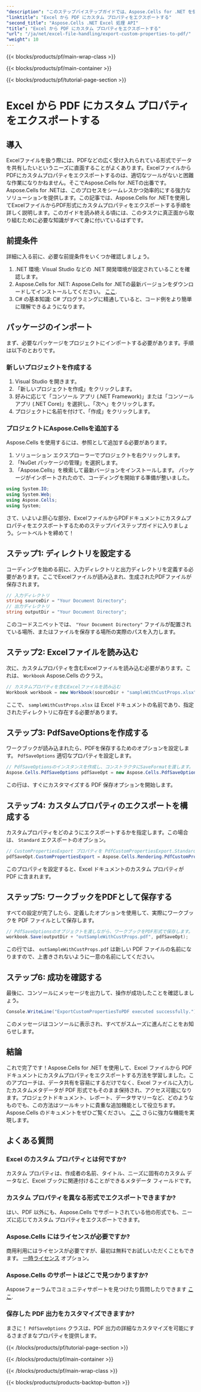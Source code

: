```yaml
---
"description": "このステップバイステップガイドでは、Aspose.Cells for .NET を使用して Excel から PDF にカスタムプロパティをエクスポートする方法を学習します。データ共有を効率化します。"
"linktitle": "Excel から PDF にカスタム プロパティをエクスポートする"
"second_title": "Aspose.Cells .NET Excel 処理 API"
"title": "Excel から PDF にカスタム プロパティをエクスポートする"
"url": "/ja/net/excel-file-handling/export-custom-properties-to-pdf/"
"weight": 10
---
```


{{< blocks/products/pf/main-wrap-class >}}

{{< blocks/products/pf/main-container >}}

{{< blocks/products/pf/tutorial-page-section >}}

# Excel から PDF にカスタム プロパティをエクスポートする

## 導入
Excelファイルを扱う際には、PDFなどの広く受け入れられている形式でデータを共有したいというニーズに直面することがよくあります。ExcelファイルからPDFにカスタムプロパティをエクスポートするのは、適切なツールがないと困難な作業になりかねません。そこでAspose.Cells for .NETの出番です。Aspose.Cells for .NETは、このプロセスをシームレスかつ効率的にする強力なソリューションを提供します。この記事では、Aspose.Cells for .NETを使用してExcelファイルからPDF形式にカスタムプロパティをエクスポートする手順を詳しく説明します。このガイドを読み終える頃には、このタスクに真正面から取り組むために必要な知識がすべて身に付いているはずです。
## 前提条件
詳細に入る前に、必要な前提条件をいくつか確認しましょう。
1. .NET 環境: Visual Studio などの .NET 開発環境が設定されていることを確認します。
2. Aspose.Cells for .NET: Aspose.Cells for .NETの最新バージョンをダウンロードしてインストールしてください。 [ここ](https://releases。aspose.com/cells/net/).
3. C# の基本知識: C# プログラミングに精通していると、コード例をより簡単に理解できるようになります。
## パッケージのインポート
まず、必要なパッケージをプロジェクトにインポートする必要があります。手順は以下のとおりです。
### 新しいプロジェクトを作成する
1. Visual Studio を開きます。
2. 「新しいプロジェクトを作成」をクリックします。
3. 好みに応じて「コンソール アプリ (.NET Framework)」または「コンソール アプリ (.NET Core)」を選択し、「次へ」をクリックします。
4. プロジェクトに名前を付けて、「作成」をクリックします。
### プロジェクトにAspose.Cellsを追加する
Aspose.Cells を使用するには、参照として追加する必要があります。
1. ソリューション エクスプローラーでプロジェクトを右クリックします。
2. 「NuGet パッケージの管理」を選択します。
3. 「Aspose.Cells」を検索して最新バージョンをインストールします。
パッケージがインポートされたので、コーディングを開始する準備が整いました。

```csharp
using System.IO;
using System.Web;
using Aspose.Cells;
using System;
```

さて、いよいよ肝心な部分、ExcelファイルからPDFドキュメントにカスタムプロパティをエクスポートするためのステップバイステップガイドに入りましょう。シートベルトを締めて！
## ステップ1: ディレクトリを設定する
コーディングを始める前に、入力ディレクトリと出力ディレクトリを定義する必要があります。ここでExcelファイルが読み込まれ、生成されたPDFファイルが保存されます。
```csharp
// 入力ディレクトリ
string sourceDir = "Your Document Directory";
// 出力ディレクトリ
string outputDir = "Your Document Directory";
```
このコードスニペットでは、 `"Your Document Directory"` ファイルが配置されている場所、またはファイルを保存する場所の実際のパスを入力します。
## ステップ2: Excelファイルを読み込む
次に、カスタムプロパティを含むExcelファイルを読み込む必要があります。これは、 `Workbook` Aspose.Cells のクラス。
```csharp
// カスタムプロパティを含むExcelファイルを読み込む
Workbook workbook = new Workbook(sourceDir + "sampleWithCustProps.xlsx");
```
ここで、 `sampleWithCustProps.xlsx` は Excel ドキュメントの名前であり、指定されたディレクトリに存在する必要があります。
## ステップ3: PdfSaveOptionsを作成する
ワークブックが読み込まれたら、PDFを保存するためのオプションを設定します。 `PdfSaveOptions` 適切なプロパティを設定します。
```csharp
// PdfSaveOptionsのインスタンスを作成し、コンストラクタにSaveFormatを渡します。
Aspose.Cells.PdfSaveOptions pdfSaveOpt = new Aspose.Cells.PdfSaveOptions();
```
この行は、すぐにカスタマイズする PDF 保存オプションを開始します。
## ステップ4: カスタムプロパティのエクスポートを構成する
カスタムプロパティをどのようにエクスポートするかを指定します。この場合は、 `Standard` エクスポートのオプション。
```csharp
// CustomPropertiesExport プロパティを PdfCustomPropertiesExport.Standard に設定する
pdfSaveOpt.CustomPropertiesExport = Aspose.Cells.Rendering.PdfCustomPropertiesExport.Standard;
```
このプロパティを設定すると、Excel ドキュメントのカスタム プロパティが PDF に含まれます。
## ステップ5: ワークブックをPDFとして保存する
すべての設定が完了したら、定義したオプションを使用して、実際にワークブックを PDF ファイルとして保存します。
```csharp
// PdfSaveOptionsのオブジェクトを渡しながら、ワークブックをPDF形式で保存します。
workbook.Save(outputDir + "outSampleWithCustProps.pdf", pdfSaveOpt);
```
この行では、 `outSampleWithCustProps.pdf` は新しい PDF ファイルの名前になりますので、上書きされないように一意の名前にしてください。
## ステップ6: 成功を確認する
最後に、コンソールにメッセージを出力して、操作が成功したことを確認しましょう。
```csharp
Console.WriteLine("ExportCustomPropertiesToPDF executed successfully.");
```
このメッセージはコンソールに表示され、すべてがスムーズに進んだことをお知らせします。
## 結論
これで完了です！Aspose.Cells for .NET を使用して、Excel ファイルから PDF ドキュメントにカスタムプロパティをエクスポートする方法を学習しました。このアプローチは、データ共有を容易にするだけでなく、Excel ファイルに入力したカスタムメタデータが PDF 形式でもそのまま保持され、アクセス可能になります。プロジェクトドキュメント、レポート、データサマリーなど、どのようなものでも、この方法はツールキットに貴重な追加機能として役立ちます。Aspose.Cells のドキュメントをぜひご覧ください。 [ここ](https://reference.aspose.com/cells/net/) さらに強力な機能を実現します。
## よくある質問
### Excel のカスタム プロパティとは何ですか?
カスタム プロパティは、作成者の名前、タイトル、ニーズに固有のカスタム データなど、Excel ブックに関連付けることができるメタデータ フィールドです。
### カスタム プロパティを異なる形式でエクスポートできますか?
はい、PDF 以外にも、Aspose.Cells でサポートされている他の形式でも、ニーズに応じてカスタム プロパティをエクスポートできます。
### Aspose.Cells にはライセンスが必要ですか?
商用利用にはライセンスが必要ですが、最初は無料でお試しいただくこともできます。 [一時ライセンス](https://purchase.aspose.com/temporary-license/) オプション。
### Aspose.Cells のサポートはどこで見つかりますか?
Asposeフォーラムでコミュニティサポートを見つけたり質問したりできます [ここ](https://forum。aspose.com/c/cells/9).
### 保存した PDF 出力をカスタマイズできますか?
まさに！ `PdfSaveOptions` クラスは、PDF 出力の詳細なカスタマイズを可能にするさまざまなプロパティを提供します。

{{< /blocks/products/pf/tutorial-page-section >}}

{{< /blocks/products/pf/main-container >}}

{{< /blocks/products/pf/main-wrap-class >}}

{{< blocks/products/products-backtop-button >}}